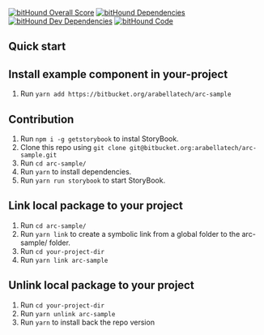 [![bitHound Overall Score](https://www.bithound.io/bitbucket/arabellatech/react-form-fields/badges/score.svg)](https://www.bithound.io/bitbucket/arabellatech/react-form-fields)
[![bitHound Dependencies](https://www.bithound.io/bitbucket/arabellatech/react-form-fields/badges/dependencies.svg)](https://www.bithound.io/bitbucket/arabellatech/react-form-fields/develop/dependencies/npm)
[![bitHound Dev Dependencies](https://www.bithound.io/bitbucket/arabellatech/react-form-fields/badges/devDependencies.svg)](https://www.bithound.io/bitbucket/arabellatech/react-form-fields/develop/dependencies/npm)
[![bitHound Code](https://www.bithound.io/bitbucket/arabellatech/react-form-fields/badges/code.svg)](https://www.bithound.io/bitbucket/arabellatech/react-form-fields)

## Quick start

## Install example component in your-project
1. Run `yarn add https://bitbucket.org/arabellatech/arc-sample`

## Contribution
1. Run `npm i -g getstorybook` to instal StoryBook.
1. Clone this repo using `git clone git@bitbucket.org:arabellatech/arc-sample.git`
1. Run `cd arc-sample/`
1. Run `yarn` to install dependencies.
1. Run `yarn run storybook` to start StoryBook.

## Link local package to your project
1. Run `cd arc-sample/`
1. Run `yarn link` to create a symbolic link from a global folder to the arc-sample/ folder.
1. Run `cd your-project-dir`
1. Run `yarn link arc-sample`

## Unlink local package to your project
1. Run `cd your-project-dir`
1. Run `yarn unlink arc-sample`
1. Run `yarn` to install back the repo version